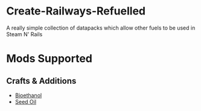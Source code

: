 # Create-Railways-Refuelled
A really simple collection of datapacks which allow other fuels to be used in Steam N' Rails

# Mods Supported

## Crafts & Additions
- [Bioethanol](https://github.com/Matze997/Create-Railways-Refuelled/tree/Create-Crafts-%26-Additions-Bioethanol)
- [Seed Oil](https://github.com/Matze997/Create-Railways-Refuelled/tree/Create-Crafts-%26-Additions-Seedoil)
